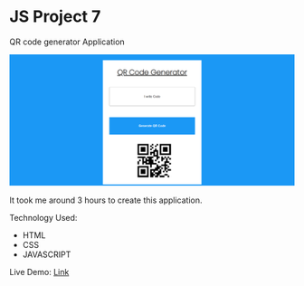# JS Project 7

QR code generator Application

![thumbnail](./thumbnail.PNG)

It took me around 3 hours to create this application.

Technology Used:
- HTML
- CSS
- JAVASCRIPT


Live Demo: [Link]()